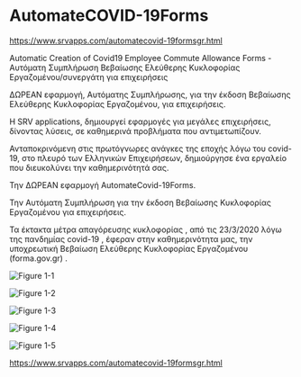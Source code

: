 # AutomateCOVID-19Forms

https://www.srvapps.com/automatecovid-19formsgr.html

Automatic Creation of Covid19 Employee Commute Allowance Forms - Αυτόματη Συμπλήρωση Βεβαίωσης Ελεύθερης Κυκλοφορίας Εργαζομένου/συνεργάτη για επιχειρήσεις

ΔΩΡΕΑΝ εφαρμογή,  Αυτόματης  Συμπλήρωσης, για την έκδοση Βεβαίωσης  Ελεύθερης Κυκλοφορίας Εργαζομένου, για επιχειρήσεις.

Η SRV applications, δημιουργεί εφαρμογές για μεγάλες επιχειρήσεις, δίνοντας λύσεις, σε καθημερινά προβλήματα που αντιμετωπίζουν.

Ανταποκρινόμενη στις πρωτόγνωρες ανάγκες της εποχής  λόγω του covid-19, στο πλευρό των Ελληνικών Επιχειρήσεων, δημιούργησε ένα εργαλείο που διευκολύνει την καθημερινότητά σας.

Την ΔΩΡΕΑΝ εφαρμογή AutomateCovid-19Forms.

Την Αυτόματη Συμπλήρωση για την έκδοση Βεβαίωσης Κυκλοφορίας Εργαζομένου για επιχειρήσεις.

 

Τα έκτακτα μέτρα απαγόρευσης κυκλοφορίας , από τις 23/3/2020 λόγω της πανδημίας covid-19 , έφεραν στην καθημερινότητα μας, την υποχρεωτική  Βεβαίωση  Ελεύθερης Κυκλοφορίας Εργαζομένου  (forma.gov.gr) .


![Figure 1-1](https://www.srvapps.com/images/2021/02/15/AutomateCovidFormsStep1.jpg "Figure 1-1")

![Figure 1-2](https://www.srvapps.com/images/2021/02/15/AutomateCovidFormsStep2.jpg "Figure 1-2")

![Figure 1-3](https://www.srvapps.com/images/2021/02/15/AutomateCovidFormsStep3.jpg "Figure 1-3")

![Figure 1-4](https://www.srvapps.com/images/2021/02/15/AutomateCovidFormsStep4.jpg "Figure 1-4")

![Figure 1-5](https://www.srvapps.com/images/2021/02/15/AutomateCovidFormsStep5.jpg "Figure 1-5")


https://www.srvapps.com/automatecovid-19formsgr.html
